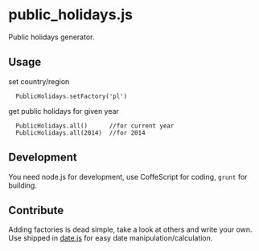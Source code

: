 public_holidays.js
==================

Public holidays generator.

Usage
-----

set country/region
```
  PublicHolidays.setFactory('pl')
```

get public holidays for given year
```
  PublicHolidays.all()      //for current year
  PublicHolidays.all(2014)  //for 2014
```

Development
-----------

You need node.js for development, use CoffeScript for coding, `grunt` for building.

Contribute
----------

Adding factories is dead simple, take a look at others and write your own.
Use shipped in [date.js](https://code.google.com/p/datejs/) for easy date manipulation/calculation.
